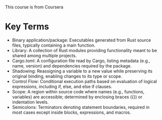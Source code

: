 This course is from Coursera

# Key Terms

* Binary application/package: Executables generated from Rust source
  files, typically containing a main function.
* Library: A collection of Rust modules providing functionality meant to
  be shared among multiple projects.
* Cargo.toml: A configuration file read by Cargo, listing metadata
  (e.g., name, version) and dependencies required by the package.
* Shadowing: Reassigning a variable to a new value while preserving its
  original binding, enabling changes to its type or scope.
* Control Flow: Conditional execution paths based on evaluation of
  logical expressions, including if, else, and else if clauses.
* Scope: A region within source code where names (e.g., functions,
  variables) are accessible; determined by enclosing braces ({}) or
  indentation levels.
* Semicolons: Terminators denoting statement boundaries, required in
  most cases except inside blocks, expressions, and macros.

